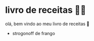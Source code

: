 # livro de receitas :man_cook:

olá, bem vindo ao meu livro de receitas :wave:

- strogonoff de frango

  


